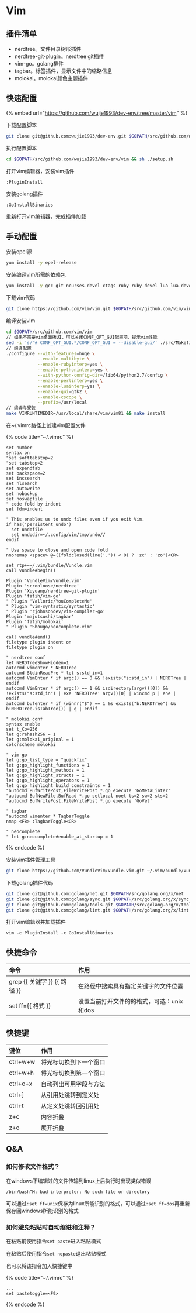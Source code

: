 # Vim

## 插件清单

* nerdtree。文件目录树形插件
* nerdtree-git-plugin。nerdtree git插件
* vim-go。golang插件
* tagbar。标签插件，显示文件中的缩略信息
* molokai。molokai颜色主题插件

## 快速配置

{% embed url="https://github.com/wujie1993/dev-env/tree/master/vim" %}

下载配置脚本

```bash
git clone git@github.com:wujie1993/dev-env.git $GOPATH/src/github.com/wujie1993/dev-env
```

执行配置脚本

```bash
cd $GOPATH/src/github.com/wujie1993/dev-env/vim && sh ./setup.sh
```

打开vim编辑器，安装vim插件

```text
:PluginInstall
```

安装golang插件

```text
:GoInstallBinaries
```

重新打开vim编辑器，完成插件加载

## 手动配置

安装epel源

```bash
yum install -y epel-release
```

安装编译vim所需的依赖包

```bash
yum install -y gcc git ncurses-devel ctags ruby ruby-devel lua lua-devel luajit luajit-devel ctags git python python-devel tcl-devel perl perl-devel perl-ExtUtils-ParseXS perl perl-devel perl-ExtUtils-ParseXS perl-ExtUtils-Embed
```

下载vim代码

```bash
git clone https://github.com/vim/vim.git $GOPATH/src/github.com/vim/vim
```

编译安装vim

```bash
cd $GOPATH/src/github.com/vim/vim
// 如果不需要vim桌面版UI，可以关闭CONF_OPT_GUI配置项，提示vim性能
sed -i 's/^# CONF_OPT_GUI.*/CONF_OPT_GUI = --disable-gui/' ./src/Makefile
// 编译配置
./configure --with-features=huge \
            --enable-multibyte \
            --enable-rubyinterp=yes \
            --enable-pythoninterp=yes \
            --with-python-config-dir=/lib64/python2.7/config \
            --enable-perlinterp=yes \
            --enable-luainterp=yes \
            --enable-gui=gtk2 \
            --enable-cscope \
            --prefix=/usr/local
// 编译与安装
make VIMRUNTIMEDIR=/usr/local/share/vim/vim81 && make install
```

在~/.vimrc路径上创建vim配置文件

{% code title="~/.vimrc" %}
```text
set number
syntax on
"set softtabstop=2
"set tabstop=2
set expandtab
set backspace=2
set incsearch
set hlsearch
set autowrite
set nobackup
set noswapfile
" code fold by indent
set fdm=indent

" This enables us to undo files even if you exit Vim.
if has('persistent_undo')
  set undofile
  set undodir=~/.config/vim/tmp/undo//
endif

" Use space to close and open code fold
nnoremap <space> @=((foldclosed(line('.')) < 0) ? 'zc' : 'zo')<CR>

set rtp+=~/.vim/bundle/Vundle.vim
call vundle#begin()

Plugin 'VundleVim/Vundle.vim'
Plugin 'scrooloose/nerdtree'
Plugin 'Xuyuanp/nerdtree-git-plugin'
Plugin 'fatih/vim-go'
" Plugin 'Valloric/YouCompleteMe' 
" Plugin 'vim-syntastic/syntastic'
" Plugin 'rjohnsondev/vim-compiler-go'
Plugin 'majutsushi/tagbar'
Plugin 'fatih/molokai'
" Plugin 'Shougo/neocomplete.vim'

call vundle#end()
filetype plugin indent on
filetype plugin on

" nerdtree conf
let NERDTreeShowHidden=1
autocmd vimenter * NERDTree
autocmd StdinReadPre * let s:std_in=1
autocmd VimEnter * if argc() == 0 && !exists("s:std_in") | NERDTree | endif
autocmd VimEnter * if argc() == 1 && isdirectory(argv()[0]) && !exists("s:std_in") | exe 'NERDTree' argv()[0] | wincmd p | ene | endif
autocmd bufenter * if (winnr("$") == 1 && exists("b:NERDTree") && b:NERDTree.isTabTree()) | q | endif

" molokai conf
syntax enable
set t_Co=256
let g:rehash256 = 1
let g:molokai_original = 1
colorscheme molokai

" vim-go
let g:go_list_type = "quickfix"
let g:go_highlight_functions = 1
let g:go_highlight_methods = 1
let g:go_highlight_structs = 1
let g:go_highlight_operators = 1
let g:go_highlight_build_constraints = 1
"autocmd BufWritePost,FileWritePost *.go execute 'GoMetaLinter'
"autocmd BufNewFile,BufRead *.go setlocal noet ts=2 sw=2 sts=2
"autocmd BufWritePost,FileWritePost *.go execute 'GoVet'

" tagbar
"autocmd vimenter * TagbarToggle
nmap <F8> :TagbarToggle<CR>

" neocomplete
" let g:neocomplete#enable_at_startup = 1
```
{% endcode %}

安装vim插件管理工具

```bash
git clone https://github.com/VundleVim/Vundle.vim.git ~/.vim/bundle/Vundle.vim
```

下载golang插件代码

```bash
git clone git@github.com:golang/net.git $GOPATH/src/golang.org/x/net
git clone git@github.com:golang/sync.git $GOPATH/src/golang.org/x/sync
git clone git@github.com:golang/tools.git $GOPATH/src/golang.org/x/tools
git clone git@github.com:golang/lint.git $GOPATH/src/golang.org/x/lint
```

打开vim编辑器并加载插件

```text
vim -c PluginInstall -c GoInstallBinaries
```

## 快捷命令

| 命令 |  作用 |
| :--- | :--- |
| grep {{ 关键字 }} {{ 路径 }} | 在路径中搜索具有指定关键字的文件位置 |
| set ff={{ 格式 }} | 设置当前打开文件的的格式，可选：unix和dos |

## 快捷键

| 键位 | 作用 |
| :--- | :--- |
| ctrl+w+w | 将光标切换到下一个窗口 |
| ctrl+w+h | 将光标切换到第一个窗口 |
| ctrl+o+x | 自动列出可用字段与方法 |
| ctrl+\] | 从引用处跳转到定义处 |
| ctrl+t | 从定义处跳转回引用处 |
| z+c | 内容折叠 |
| z+o | 展开折叠 |

## Q&A

### 如何修改文件格式？

在windows下编辑过的文件传输到linux上后执行时出现类似错误

```text
/bin/bash^M: bad interpreter: No such file or directory
```

可以通过`:set ff=unix`保存为linux所能识别的格式，可以通过`:set ff=dos`再重新保存回windows所能识别的格式

### 如何避免粘贴时自动缩进和注释？

在粘贴前使用指令`set paste`进入粘贴模式

在粘贴后使用指令`set nopaste`退出粘贴模式

也可以将该指令加入快捷键中

{% code title="~/.vimrc" %}
```text
...
set pastetoggle=<F9>
```
{% endcode %}



